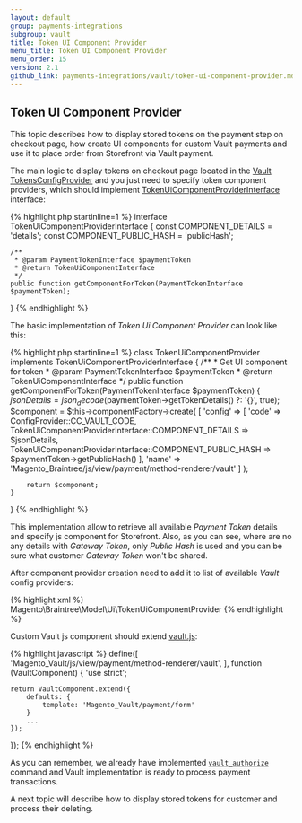 ```yaml
---
layout: default
group: payments-integrations
subgroup: vault
title: Token UI Component Provider
menu_title: Token UI Component Provider
menu_order: 15
version: 2.1
github_link: payments-integrations/vault/token-ui-component-provider.md
---
```


<h2 id="vault_token_ui_component_provider">Token UI Component Provider</h2>

This topic describes how to display stored tokens on the payment step on checkout page, how create
UI components for custom Vault payments and use it to place order from Storefront via Vault payment.

The main logic to display tokens on checkout page located in the
[Vault TokensConfigProvider]({{site.mage2100url}}app/code/Magento/Vault/Model/Ui/TokensConfigProvider.php) and you
just need to specify token component providers, which should implement 
[TokenUiComponentProviderInterface]({{site.mage2100url}}app/code/Magento/Vault/Model/Ui/TokenUiComponentProviderInterface.php) interface:

{% highlight php startinline=1 %}
interface TokenUiComponentProviderInterface
{
    const COMPONENT_DETAILS = 'details';
    const COMPONENT_PUBLIC_HASH = 'publicHash';

    /**
     * @param PaymentTokenInterface $paymentToken
     * @return TokenUiComponentInterface
     */
    public function getComponentForToken(PaymentTokenInterface $paymentToken);
}
{% endhighlight %}

The basic implementation of _Token Ui Component Provider_ can look like this:

{% highlight php startinline=1 %}
class TokenUiComponentProvider implements TokenUiComponentProviderInterface
{
    /**
     * Get UI component for token
     * @param PaymentTokenInterface $paymentToken
     * @return TokenUiComponentInterface
     */
    public function getComponentForToken(PaymentTokenInterface $paymentToken)
    {
        $jsonDetails = json_decode($paymentToken->getTokenDetails() ?: '{}', true);
        $component = $this->componentFactory->create(
            [
                'config' => [
                    'code' => ConfigProvider::CC_VAULT_CODE,
                    TokenUiComponentProviderInterface::COMPONENT_DETAILS => $jsonDetails,
                    TokenUiComponentProviderInterface::COMPONENT_PUBLIC_HASH => $paymentToken->getPublicHash()
                ],
                'name' => 'Magento_Braintree/js/view/payment/method-renderer/vault'
            ]
        );

        return $component;
    }
}
{% endhighlight %}

This implementation allow to retrieve all available _Payment Token_ details and specify js component for Storefront.
Also, as you can see, where are no any details with _Gateway Token_, only _Public Hash_ is used and you can be sure what customer
_Gateway Token_ won't be shared.

After component provider creation need to add it to list of available _Vault_ config providers:

{% highlight xml %}
<type name="Magento\Vault\Model\Ui\TokensConfigProvider">
    <arguments>
        <argument name="tokenUiComponentProviders" xsi:type="array">
            <item name="braintree" xsi:type="object">Magento\Braintree\Model\Ui\TokenUiComponentProvider</item>
        </argument>
    </arguments>
</type>
{% endhighlight %}

Custom Vault js component should extend [vault.js]({{site.mage2100url}}app/code/Magento/Vault/view/frontend/web/js/view/payment/method-renderer/vault.js):

{% highlight javascript %}
define([
    'Magento_Vault/js/view/payment/method-renderer/vault',
], function (VaultComponent) {
    'use strict';

    return VaultComponent.extend({
        defaults: {
            template: 'Magento_Vault/payment/form'
        }
        ...
    });
});
{% endhighlight %}

As you can remember, we already have implemented [`vault_authorize`]({{site.guideurl21}}payments-integrations/vault/configuration.html#commands)
command and Vault implementation is ready to process payment transactions.

A next topic will describe how to display stored tokens for customer and process their deleting.